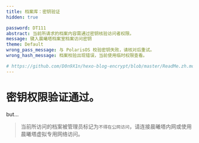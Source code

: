```yaml
---
title: 档案库：密钥验证
hidden: true

password: DT111
abstract: 当前所请求的档案内容需通过密钥核验访问者权限。
message: 键入晨曦塔档案室档案访问密钥
theme: Default
wrong_pass_message: 与 PolarisOS 校验密钥失败，请核对后重试。
wrong_hash_message: 档案校验出现错误，当前使用临时权限查看。

# https://github.com/D0n9X1n/hexo-blog-encrypt/blob/master/ReadMe.zh.md#高级设置
---
```


# 密钥权限验证通过。

but…

> 当前所访问的档案被管理员标记为`不得在公网访问`，请连接晨曦塔内网或使用晨曦塔虚拟专用网络访问。

<!--所以还是防了一手的，欸嘿-->